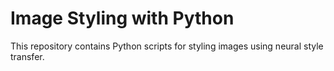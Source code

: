 # Image Styling with Python

This repository contains Python scripts for styling images using neural style transfer.
